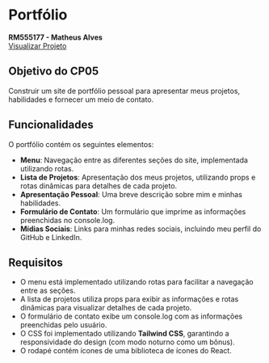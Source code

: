 # Portfólio

**RM555177 - Matheus Alves**  
[Visualizar Projeto](https://cp-web-dev-05.vercel.app)

## Objetivo do CP05

Construir um site de portfólio pessoal para apresentar meus projetos, habilidades e fornecer um meio de contato.

## Funcionalidades

O portfólio contém os seguintes elementos:

- **Menu**: Navegação entre as diferentes seções do site, implementada utilizando rotas.
- **Lista de Projetos**: Apresentação dos meus projetos, utilizando props e rotas dinâmicas para detalhes de cada projeto.
- **Apresentação Pessoal**: Uma breve descrição sobre mim e minhas habilidades.
- **Formulário de Contato**: Um formulário que imprime as informações preenchidas no console.log.
- **Mídias Sociais**: Links para minhas redes sociais, incluindo meu perfil do GitHub e LinkedIn.

## Requisitos

- O menu está implementado utilizando rotas para facilitar a navegação entre as seções.
- A lista de projetos utiliza props para exibir as informações e rotas dinâmicas para visualizar detalhes de cada projeto.
- O formulário de contato exibe um console.log com as informações preenchidas pelo usuário.
- O CSS foi implementado utilizando **Tailwind CSS**, garantindo a responsividade do design (com modo noturno como um bônus).
- O rodapé contém ícones de uma biblioteca de ícones do React.
 
 
